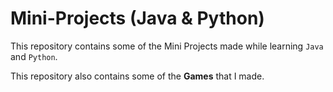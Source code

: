 # Mini-Projects (Java & Python)
This repository contains some of the Mini Projects made while learning `Java` and `Python`.

This repository also contains some of the **Games** that I made.

